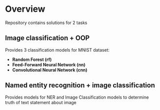 # Overview

Repository contains solutions for 2 tasks

## Image classification + OOP

Provides 3 classification models for MNIST dataset:
  - **Random Forest (rf)**
  - **Feed-Forward Neural Network (nn)**
  - **Convolutional Neural Network (cnn)**

## Named entity recognition + image classification

Provides models for NER and Image Classification models to determine truth of text statement about image
